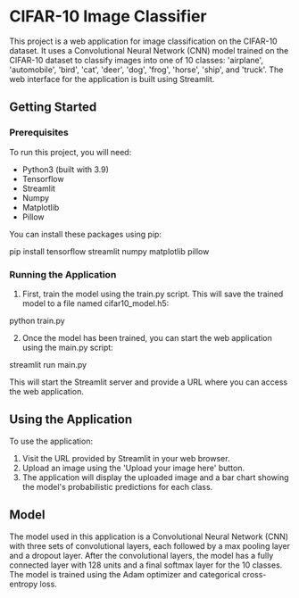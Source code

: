 # CIFAR-10 Image Classifier

This project is a web application for image classification on the CIFAR-10 dataset. It uses a Convolutional Neural Network (CNN) model trained on the CIFAR-10 dataset to classify images into one of 10 classes: 'airplane', 'automobile', 'bird', 'cat', 'deer', 'dog', 'frog', 'horse', 'ship', and 'truck'. The web interface for the application is built using Streamlit.

## Getting Started

### Prerequisites

To run this project, you will need:

- Python3 (built with 3.9)
- Tensorflow
- Streamlit
- Numpy
- Matplotlib
- Pillow

You can install these packages using pip:

pip install tensorflow streamlit numpy matplotlib pillow

### Running the Application

1. First, train the model using the train.py script. This will save the trained model to a file named cifar10_model.h5:

python train.py

2. Once the model has been trained, you can start the web application using the main.py script:

streamlit run main.py

This will start the Streamlit server and provide a URL where you can access the web application.

## Using the Application

To use the application:

1. Visit the URL provided by Streamlit in your web browser.
2. Upload an image using the 'Upload your image here' button.
3. The application will display the uploaded image and a bar chart showing the model's probabilistic predictions for each class.

## Model

The model used in this application is a Convolutional Neural Network (CNN) with three sets of convolutional layers, each followed by a max pooling layer and a dropout layer. After the convolutional layers, the model has a fully connected layer with 128 units and a final softmax layer for the 10 classes. The model is trained using the Adam optimizer and categorical cross-entropy loss.

